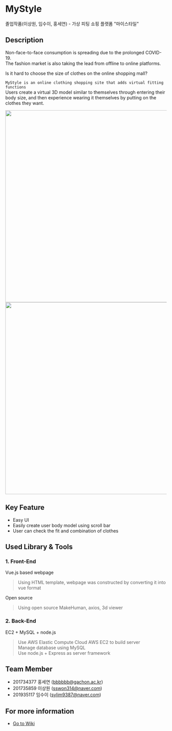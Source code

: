 # MyStyle
졸업작품(이상원, 임수이, 홍세연) - 가상 피팅 쇼핑 플랫폼 "마이스타일"

## Description

Non-face-to-face consumption is spreading due to the prolonged COVID-19. <br>
The fashion market is also taking the lead from offline to online platforms.

Is it hard to choose the size of clothes on the online shopping mall? 

`MyStyle is an online clothing shopping site that adds virtual fitting functions`<br>
Users create a virtual 3D model similar to themselves through entering their body size, and then experience wearing it themselves by putting on the clothes they want.

<div>
  <img src="https://user-images.githubusercontent.com/76082792/166139682-c44c4154-de93-4fec-a8a6-d6fbd4ac59d3.gif" width="800" height="600"/>
  <img src="https://user-images.githubusercontent.com/76082792/166139696-07b26aba-4acc-443a-b955-ca70e5b01b13.gif" width="800" height="600"/>
</div>


## Key Feature
* Easy UI
* Easily create user body model using scroll bar
* User can check the fit and combination of clothes


## Used Library & Tools
### 1. Front-End
  Vue.js based webpage
  > Using HTML template, webpage was constructed by converting it into vue format

  Open source
  > Using open source MakeHuman, axios, 3d viewer

### 2. Back-End
  EC2 + MySQL + node.js
  > Use AWS Elastic Compute Cloud AWS EC2 to build server <br>
  > Manage database using MySQL <br>
  > Use node.js + Express as server framework <br>


## Team Member
* 201734377 홍세연 (bbbbbb@gachon.ac.kr)
* 201735859 이상원 (sswon314@naver.com)
* 201935117 임수이 (sylim9387@naver.com)


## For more information
* [Go to Wiki](https://github.com/sswon314/MyStyle/wiki)
